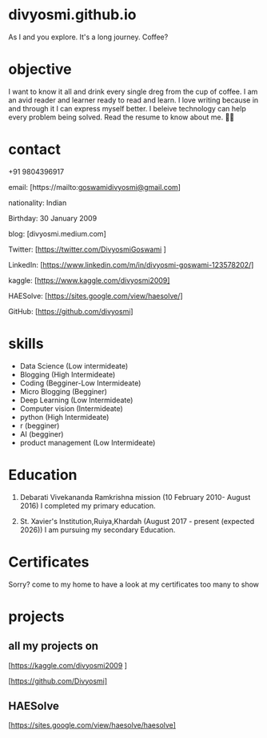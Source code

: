 # divyosmi.github.io
As I and you explore. It's a long journey. Coffee?
# objective
I want to know it all and drink every single dreg from the cup of coffee. I am an avid reader and learner ready to read and learn. I love writing because in and through it I can express myself better. I beleive technology can help every problem being solved. Read the resume to know about me. 🙂😇
# contact 

+91 9804396917 

email: [https://mailto:goswamidivyosmi@gmail.com]

nationality: Indian 

Birthday: 30 January 2009

blog: [divyosmi.medium.com]

Twitter: [https://twitter.com/DivyosmiGoswami ]

LinkedIn: [https://www.linkedin.com/m/in/divyosmi-goswami-123578202/]

kaggle: [https://www.kaggle.com/divyosmi2009]

HAESolve: [https://sites.google.com/view/haesolve/]

GitHub: [https://github.com/divyosmi]

# skills 

* Data Science (Low intermideate)
* Blogging (High Intermideate)
* Coding (Begginer-Low Intermideate)
* Micro Blogging (Begginer)
* Deep Learning (Low Intermideate)
* Computer vision (Intermideate)
* python (High Intermideate)
* r (begginer)
* AI (begginer)
* product management (Low Intermideate)

# Education

1. Debarati Vivekananda Ramkrishna mission (10 February 2010- August 2016) 
I completed my primary education.

2. St. Xavier's Institution,Ruiya,Khardah (August 2017 - present (expected 2026)) 
I am pursuing my secondary Education.

# Certificates 
Sorry? come to my home to have a look at my certificates too many to show 

# projects 
## all my projects on 
[https://kaggle.com/divyosmi2009 ]

[https://github.com/Divyosmi]

## HAESolve
[https://sites.google.com/view/haesolve/haesolve]
